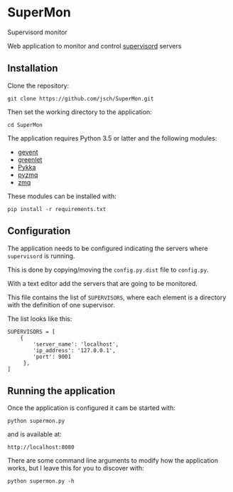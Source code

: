 # SuperMon

Supervisord monitor

Web application to monitor and control [supervisord](http://supervisord.org/) servers

## Installation

Clone the repository:

```
git clone https://github.com/jsch/SuperMon.git
```

Then set the working directory to the application:

```
cd SuperMon
```

The application requires Python 3.5 or latter and the following modules:

-  [gevent](https://pypi.org/project/gevent/)
-  [greenlet](https://pypi.org/project/greenlet/)
-  [Pykka](https://pypi.org/project/Pykka/)
-  [pyzmq](https://pypi.org/project/pyzmq/)
-  [zmq](https://pypi.org/project/zmq/)

These modules can be installed with:

```
pip install -r requirements.txt
```

## Configuration

The application needs to be configured indicating the servers where
`supervisord` is running.

This is done by copying/moving the `config.py.dist` file to
`config.py`.

With a text editor add the servers that are going to be monitored.

This file contains the list of `SUPERVISORS`, where each element
is a directory with the definition of one supervisor.

The list looks like this:

```
SUPERVISORS = [
    {
        'server_name': 'localhost',
        'ip_address': '127.0.0.1',
        'port': 9001
     },
]
```

## Running the application

Once the application is configured it cam be started with:

```
python supermon.py
```

and is available at:

```
http://localhost:8080
```

There are some command line arguments to modify how the application
works, but I leave this for you to discover with:

```
python supermon.py -h
```
